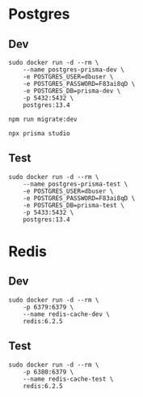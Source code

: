 # Postgres 

## Dev

```
sudo docker run -d --rm \
    --name postgres-prisma-dev \
    -e POSTGRES_USER=dbuser \
    -e POSTGRES_PASSWORD=F83ai8qD \
    -e POSTGRES_DB=prisma-dev \
    -p 5432:5432 \
    postgres:13.4
```

```
npm run migrate:dev
```

```
npx prisma studio
```

## Test

```
sudo docker run -d --rm \
    --name postgres-prisma-test \
    -e POSTGRES_USER=dbuser \
    -e POSTGRES_PASSWORD=F83ai8qD \
    -e POSTGRES_DB=prisma-test \
    -p 5433:5432 \
    postgres:13.4
```

# Redis

## Dev

```
sudo docker run -d --rm \
    -p 6379:6379 \
    --name redis-cache-dev \
    redis:6.2.5
```

## Test

```
sudo docker run -d --rm \
    -p 6380:6379 \
    --name redis-cache-test \
    redis:6.2.5
```